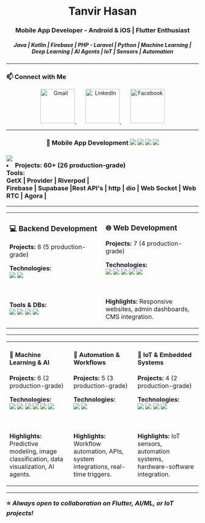 <h1 align="center">Tanvir Hasan</h1> <h3 align="center">Mobile App Developer - Android & iOS | Flutter Enthusiast </h3> <h5 align="center">Java | Kotlin | Firebase | PHP - Laravel | Python | Machine Learning | Deep Learning | AI Agents | IoT | Sensors | Automation </h5> 

--- 



### 📫 Connect with Me 
<p align="center"> <a href="mailto:tanvirhasanemn@gmail.com"> <img src="https://img.icons8.com/fluency/48/gmail-new.png" alt="Gmail" height="90"/> </a> &nbsp;&nbsp;&nbsp;&nbsp;&nbsp; <a href="https://www.linkedin.com/in/tanvirhasanemn/"> <img src="https://img.icons8.com/color/48/linkedin.png" alt="LinkedIn" height="90"/> </a> &nbsp;&nbsp;&nbsp;&nbsp;&nbsp; <a href="https://www.facebook.com/tanvirhasan.emn/"> <img src="https://img.icons8.com/color/48/facebook-new.png" alt="Facebook" height="90"/> </a> </p>


---

<!-- Example: Mobile App Development -->
<h3 align="center">📱 Mobile App Development  
    <img src="https://img.shields.io/badge/-Flutter-02569B?logo=flutter&logoColor=white">
    <img src="https://img.shields.io/badge/-Kotlin-7F52FF?logo=kotlin&logoColor=white">
    <img src="https://img.shields.io/badge/-Java-007396?logo=java&logoColor=white">
    <img src="https://img.shields.io/badge/-Swift-FA7343?logo=swift&logoColor=white">
  </h3>


   <h3> <img src="https://img.shields.io/badge/-Flutter-02569B?logo=flutter&logoColor=white"</h3>
  <li><strong>Projects:</strong> 60+ (26 production-grade)</li>
  <strong>Tools: </strong></br> GetX | Provider | Riverpod | </br> Firebase | Supabase |Rest API's | http | dio | Web Socket | Web RTC | Agora  | </br> 




---



<table>
<tr>
<td width="50%" valign="top">

<h3>💻 Backend Development</h3>

<p><b>Projects:</b> 8 (5 production-grade)</p>

<b>Technologies:</b><br>
<img src="https://img.shields.io/badge/-Laravel-FF2D20?logo=laravel&logoColor=white"/>
<img src="https://img.shields.io/badge/-PHP-777BB4?logo=php&logoColor=white"/>


<br><br>
<b>Tools & DBs:</b><br>
<img src="https://img.shields.io/badge/-MySQL-4479A1?logo=mysql&logoColor=white"/>
<img src="https://img.shields.io/badge/-MongoDB-47A248?logo=mongodb&logoColor=white"/>
<img src="https://img.shields.io/badge/-SQLite-003B57?logo=sqlite&logoColor=white"/>
<img src="https://img.shields.io/badge/-Oracle-F80000?logo=oracle&logoColor=white"/>

</td>
<td width="50%" valign="top">

<h3>🌐 Web Development</h3>

<p><b>Projects:</b> 7 (4 production-grade)</p>

<b>Technologies:</b><br>
<img src="https://img.shields.io/badge/-HTML5-E34F26?logo=html5&logoColor=white"/>
<img src="https://img.shields.io/badge/-CSS3-1572B6?logo=css3&logoColor=white"/>
<img src="https://img.shields.io/badge/-JavaScript-F7DF1E?logo=javascript&logoColor=black"/>
<img src="https://img.shields.io/badge/-Bootstrap-7952B3?logo=bootstrap&logoColor=white"/>
<img src="https://img.shields.io/badge/-TailwindCSS-06B6D4?logo=tailwind-css&logoColor=white"/>

<br><br>
<b>Highlights:</b> Responsive websites, admin dashboards, CMS integration.

</td>
</tr>
</table>




---

<table>
<tr>
<td width="33%" valign="top">

<h4>🧠 Machine Learning & AI</h4>

<p><b>Projects:</b> 6 (2 production-grade)</p>

<b>Technologies:</b><br>
<img src="https://img.shields.io/badge/-Python-3776AB?logo=python&logoColor=white"/>
<img src="https://img.shields.io/badge/-TensorFlow-FF6F00?logo=tensorflow&logoColor=white"/>
<img src="https://img.shields.io/badge/-PyTorch-EE4C2C?logo=pytorch&logoColor=white"/>
<img src="https://img.shields.io/badge/-Scikit--learn-F7931E?logo=scikit-learn&logoColor=white"/>
<img src="https://img.shields.io/badge/-Pandas-150458?logo=pandas&logoColor=white"/>
<img src="https://img.shields.io/badge/-NumPy-013243?logo=numpy&logoColor=white"/>

<br><br>
<b>Highlights:</b> Predictive modeling, image classification, data visualization, AI agents.

</td>
<td width="33%" valign="top">

<h4>🤖 Automation & Workflows</h4>

<p><b>Projects:</b> 5 (3 production-grade)</p>

<b>Technologies:</b><br>
<img src="https://img.shields.io/badge/-n8n-EA4B8B?logo=n8n&logoColor=white"/>
<img src="https://img.shields.io/badge/-Postman-FF6C37?logo=postman&logoColor=white"/>

<br><br>
<b>Highlights:</b> Workflow automation, APIs, system integrations, real-time triggers.

</td>
<td width="33%" valign="top">

<h4>🔌 IoT & Embedded Systems</h4>

<p><b>Projects:</b> 4 (2 production-grade)</p>

<b>Technologies:</b><br>
<img src="https://img.shields.io/badge/-Arduino-00979D?logo=arduino&logoColor=white"/>
<img src="https://img.shields.io/badge/-RaspberryPi-A22846?logo=raspberry-pi&logoColor=white"/>
<img src="https://img.shields.io/badge/-MATLAB-FF8000?logo=mathworks&logoColor=white"/>
<img src="https://img.shields.io/badge/-Flask-000000?logo=flask&logoColor=white"/>

<br><br>
<b>Highlights:</b> IoT sensors, automation systems, hardware-software integration.

</td>
</tr>
</table>


---

⭐ *Always open to collaboration on Flutter, AI/ML, or IoT projects!* 
